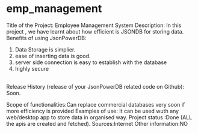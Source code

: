 # emp_management
Title of the Project:  Employee Management System
Description: In this project , we have learnt about how efficient is JSONDB for storing data.
Benefits of using JsonPowerDB:<br>
 1. Data Storage is simplier.
 2. ease of inserting data is good.
 3. server side connection is easy to establish with the database
 4. highly secure
 <br>
Release History (release of your JsonPowerDB related code on Github): Soon.


Scope of functionalities:Can replace commercial databases very soon if more efficiency is provided 
Examples of use: It can be used wuth any web/desktop app to store data in organised way. 
Project status  :Done (ALL the apis are created and fetched).
Sources:Internet 
Other information:NO
